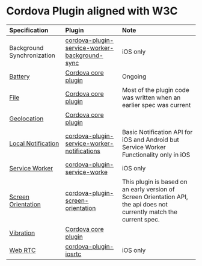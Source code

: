 # Cordova Plugin aligned with W3C
Specification  | Plugin | Note |
:-------------|:------------|:-------------|
Background Synchronization | [cordova-plugin-service-worker-background-sync](https://github.com/MobileChromeApps/cordova-plugin-service-worker-background-sync) | iOS  only  |
[Battery](http://azure.microsoft.com/en-us/develop/nodejs/) | [Cordova core plugin](https://github.com/apache/cordova-plugin-battery-status) | Ongoing |
[File](http://www.w3.org/TR/FileAPI/) | [Cordova core plugin](https://github.com/apache/cordova-plugin-file) | Most of the plugin code was written when an earlier spec was current |
[Geolocation](http://www.w3.org/TR/geolocation-API/) | [Cordova core plugin](https://github.com/apache/cordova-plugin-geolocation) |  | 
[Local Notification](http://azure.microsoft.com/en-us/develop/nodejs/) | [cordova-plugin-service-worker-notifications](https://github.com/MobileChromeApps/cordova-plugin-service-worker-notifications) | Basic Notification API for iOS and Android but Service Worker Functionality only in iOS   |
[Service Worker](http://www.w3.org/TR/service-workers/) | [cordova-plugin-service-worke](https://github.com/MobileChromeApps/cordova-plugin-service-worker) | iOS only |
[Screen Orientation](http://azure.microsoft.com/en-us/develop/nodejs/) | [cordova-plugin-screen-orientation](https://github.com/gbenvenuti/cordova-plugin-screen-orientation) |This plugin is based on an early version of Screen Orientation API, the api does not currently match the current spec. |
[Vibration](http://azure.microsoft.com/en-us/develop/nodejs/) | [Cordova core plugin](https://github.com/apache/cordova-plugin-vibration) | |
[Web RTC](http://azure.microsoft.com/en-us/develop/nodejs/) | [cordova-plugin-iosrtc](https://github.com/eface2face/cordova-plugin-iosrtc) |iOS only |

